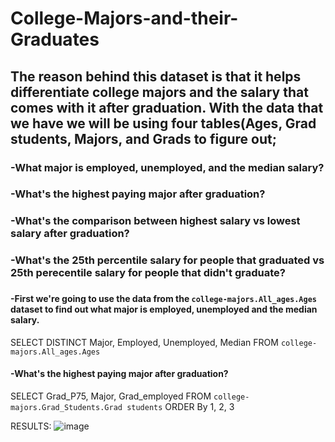 # College-Majors-and-their-Graduates
## The reason behind this dataset is that it helps differentiate college majors and the salary that comes with it after graduation. With the data that we have we will be using four tables(Ages, Grad students, Majors, and Grads to figure out; 
### -What major is employed, unemployed, and the median salary?
### -What's the highest paying major after graduation?
### -What's the comparison between highest salary vs lowest salary after graduation?
### -What's the 25th percentile salary for people that graduated vs 25th perecentile salary for people that didn't graduate?
### 


#### -First we're going to use the data from the `college-majors.All_ages.Ages` dataset to find out what major is employed, unemployed and the median salary. 

SELECT DISTINCT Major, Employed, Unemployed, Median
FROM `college-majors.All_ages.Ages`

#### -What's the highest paying major after graduation?

SELECT Grad_P75, Major, Grad_employed
FROM `college-majors.Grad_Students.Grad students`
ORDER By 1, 2, 3

RESULTS: ![image](https://user-images.githubusercontent.com/120198393/209213740-d29852b0-21ae-47ba-b538-aea2ce5362e3.jpeg)

